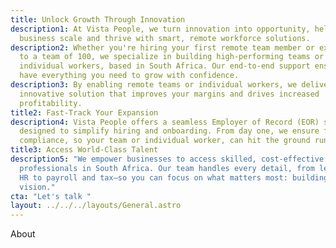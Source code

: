 ```yaml
---
title: Unlock Growth Through Innovation
description1: At Vista People, we turn innovation into opportunity, helping your
  business scale and thrive with smart, remote workforce solutions.
description2: Whether you're hiring your first remote team member or expanding
  to a team of 100, we specialize in building high-performing teams or placing
  individual workers, based in South Africa. Our end-to-end support ensures you
  have everything you need to grow with confidence.
description3: By enabling remote teams or individual workers, we deliver an
  innovative solution that improves your margins and drives increased
  profitability.
title2: Fast-Track Your Expansion
description4: Vista People offers a seamless Employer of Record (EOR) solution
  designed to simplify hiring and onboarding. From day one, we ensure full
  compliance, so your team or individual worker, can hit the ground running.
title3: Access World-Class Talent
description5: "We empower businesses to access skilled, cost-effective
  professionals in South Africa. Our team handles every detail, from legal and
  HR to payroll and tax—so you can focus on what matters most: building your
  vision."
cta: "Let's talk "
layout: ../../../layouts/General.astro
---
```

About